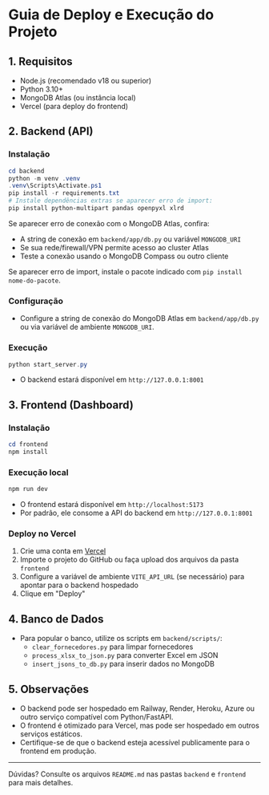 # Guia de Deploy e Execução do Projeto

## 1. Requisitos

- Node.js (recomendado v18 ou superior)
- Python 3.10+
- MongoDB Atlas (ou instância local)
- Vercel (para deploy do frontend)

## 2. Backend (API)

### Instalação

```powershell
cd backend
python -m venv .venv
.venv\Scripts\Activate.ps1
pip install -r requirements.txt
# Instale dependências extras se aparecer erro de import:
pip install python-multipart pandas openpyxl xlrd
```

Se aparecer erro de conexão com o MongoDB Atlas, confira:

- A string de conexão em `backend/app/db.py` ou variável `MONGODB_URI`
- Se sua rede/firewall/VPN permite acesso ao cluster Atlas
- Teste a conexão usando o MongoDB Compass ou outro cliente

Se aparecer erro de import, instale o pacote indicado com `pip install nome-do-pacote`.

### Configuração

- Configure a string de conexão do MongoDB Atlas em `backend/app/db.py` ou via variável de ambiente `MONGODB_URI`.

### Execução

```powershell
python start_server.py
```

- O backend estará disponível em `http://127.0.0.1:8001`

## 3. Frontend (Dashboard)

### Instalação

```powershell
cd frontend
npm install
```

### Execução local

```powershell
npm run dev
```

- O frontend estará disponível em `http://localhost:5173`
- Por padrão, ele consome a API do backend em `http://127.0.0.1:8001`

### Deploy no Vercel

1. Crie uma conta em [Vercel](https://vercel.com/)
2. Importe o projeto do GitHub ou faça upload dos arquivos da pasta `frontend`
3. Configure a variável de ambiente `VITE_API_URL` (se necessário) para apontar para o backend hospedado
4. Clique em "Deploy"

## 4. Banco de Dados

- Para popular o banco, utilize os scripts em `backend/scripts/`:
  - `clear_fornecedores.py` para limpar fornecedores
  - `process_xlsx_to_json.py` para converter Excel em JSON
  - `insert_jsons_to_db.py` para inserir dados no MongoDB

## 5. Observações

- O backend pode ser hospedado em Railway, Render, Heroku, Azure ou outro serviço compatível com Python/FastAPI.
- O frontend é otimizado para Vercel, mas pode ser hospedado em outros serviços estáticos.
- Certifique-se de que o backend esteja acessível publicamente para o frontend em produção.

---

Dúvidas? Consulte os arquivos `README.md` nas pastas `backend` e `frontend` para mais detalhes.
